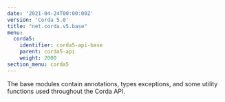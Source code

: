 ```yaml
---
date: '2021-04-24T00:00:00Z'
version: 'Corda 5.0'
title: "net.corda.v5.base"
menu:
  corda5:
    identifier: corda5-api-base
    parent: corda5-api
    weight: 2000
section_menu: corda5
---
```

The base modules contain annotations, types exceptions, and some utility functions used throughout the Corda API.
